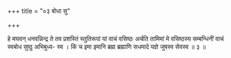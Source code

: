+++
title = "०३ बोधा सु"

+++

हे मघवन् धनवन्निन्द्र ते तव प्रशस्तिं स्तुतिरूपां यां वाचं वसिष्ठः अर्चति तामिमां मे वसिष्ठस्य सम्बन्धिनीं वाचं स्वबोध सुष्ठु अभिबुध्य- स्व । किं च इमा इमानि ब्रह्म ब्रह्माणि सधमादे यज्ञे जुषस्व सेवस्व ॥ ३ ॥